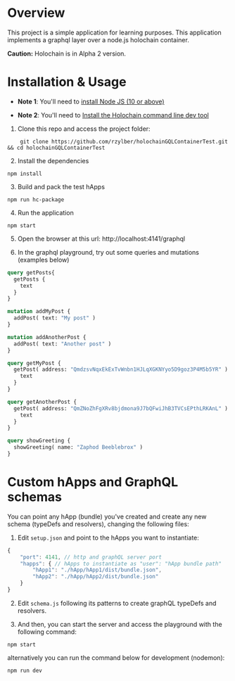 [install-node]: https://nodejs.org/en/download/
[install-holochain]: https://developer.holochain.org/start.html

# Overview

This project is a simple application for learning purposes.
This application implements a graphql layer over a node.js holochain container.

**Caution:** Holochain is in Alpha 2 version.

# Installation & Usage

* **Note 1**: You'll need to [install Node JS (10 or above)][install-node]

* **Note 2**: You'll need to [Install the Holochain command line dev tool][install-holochain]

1. Clone this repo and access the project folder:
```shell
    git clone https://github.com/rzylber/holochainGQLContainerTest.git && cd holochainGQLContainerTest
```

2. Install the dependencies
``` shell
npm install
```

3. Build and pack the test hApps

``` shell
npm run hc-package
```

4. Run the application

``` shell
npm start
```

5. Open the browser at this url: http://localhost:4141/graphql

6. In the graphql playground, try out some queries and mutations (examples below)
```graphql
query getPosts{
  getPosts {
    text
  }
}

mutation addMyPost {
  addPost( text: "My post" )
}

mutation addAnotherPost {
  addPost( text: "Another post" )
}

query getMyPost {
  getPost( address: "QmdzsvNqxEkExTvWnbn1HJLqXGKNYyo5D9goz3P4M5b5YR" ) {
    text
  }
}

query getAnotherPost {
  getPost( address: "QmZNoZhFgXRv8bjdmona9J7bQFwiJhB3TVCsEPthLRKAnL" ) {
    text
  }
}

query showGreeting {
  showGreeting( name: "Zaphod Beeblebrox" )
}
```

# Custom hApps and GraphQL schemas

You can point any hApp (bundle) you've created and create any new schema (typeDefs and resolvers), changing the following files:

1. Edit `setup.json` and point to the hApps you want to instantiate:

``` javascript
{
    "port": 4141, // http and graphQL server port
    "happs": { // hApps to instantiate as "user": "hApp bundle path"
        "hApp1": "./hApp/hApp1/dist/bundle.json",
        "hApp2": "./hApp/hApp2/dist/bundle.json"
    }
}
```

2. Edit `schema.js` following its patterns to create graphQL typeDefs and resolvers.

3. And then, you can start the server and access the playground with the following command:
``` shell
npm start
```
alternatively you can run the command below for development (nodemon):

``` shell
npm run dev
```